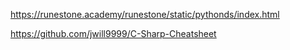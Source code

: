 https://runestone.academy/runestone/static/pythonds/index.html

https://github.com/jwill9999/C-Sharp-Cheatsheet
